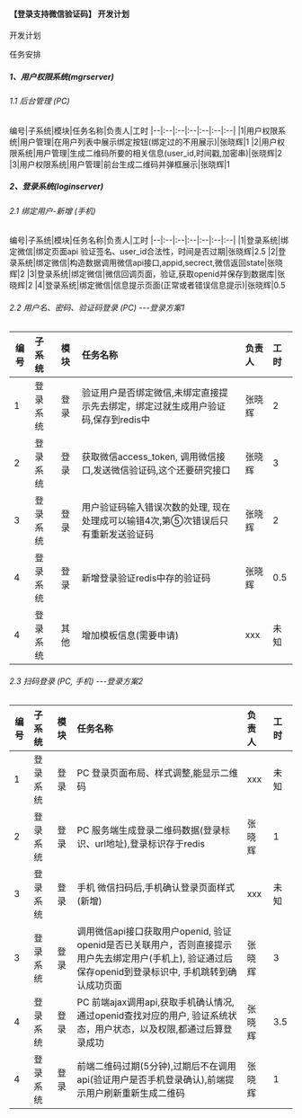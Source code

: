#### 【登录支持微信验证码】 开发计划
开发计划


任务安排

##### 1、用户权限系统(mgrserver)

###### 1.1 后台管理 (PC)
编号|子系统|模块|任务名称|负责人|工时
|--|:--|:--|:--|:--|:--|:--|
|1|用户权限系统|用户管理|在用户列表中展示绑定按钮(绑定过的不用展示)|张晓辉|1
|2|用户权限系统|用户管理|生成二维码所要的相关信息(user_id,时间戳,加密串)|张晓辉|2
|3|用户权限系统|用户管理|前台生成二维码并弹框展示|张晓辉|1


##### 2、登录系统(loginserver)

###### 2.1 绑定用户-新增 (手机)
编号|子系统|模块|任务名称|负责人|工时
|--|:--|:--|:--|:--|:--|:--|
|1|登录系统|绑定微信|绑定页面api 验证签名、user_id合法性，时间是否过期|张晓辉|2.5
|2|登录系统|绑定微信|构造数据调用微信api接口,appid,secrect,微信返回state|张晓辉|2
|3|登录系统|绑定微信|微信回调页面，验证,获取openid并保存到数据库|张晓辉|2
|4|登录系统|绑定微信|信息提示页面(正常或者错误信息提示)|张晓辉|0.5


###### 2.2 用户名、密码、验证码登录 (PC) ---登录方案1
编号|子系统|模块|任务名称|负责人|工时
|--|:--|:--|:--|:--|:--|
|1|登录系统|登录|验证用户是否绑定微信,未绑定直接提示先去绑定，绑定过就生成用户验证码,保存到redis中|张晓辉|2
|2|登录系统|登录|获取微信access_token, 调用微信接口,发送微信验证码,这个还要研究接口 |张晓辉|3
|3|登录系统|登录|用户验证码输入错误次数的处理, 现在处理成可以输错4次,第⑤次错误后只有重新发送验证码|张晓辉|2
|4|登录系统|登录|新增登录验证redis中存的验证码|张晓辉|0.5
|4|登录系统|其他|增加模板信息(需要申请)|xxx|未知

###### 2.3 扫码登录 (PC, 手机) ---登录方案2
编号|子系统|模块|任务名称|负责人|工时
|--|:--|:--|:--|:--|:--|
|1|登录系统|登录|PC 登录页面布局、样式调整,能显示二维码|xxx|未知
|2|登录系统|登录|PC 服务端生成登录二维码数据(登录标识、url地址),登录标识存于redis|张晓辉|1
|3|登录系统|登录|手机 微信扫码后,手机确认登录页面样式(新增)|xxx|未知
|3|登录系统|登录|调用微信api接口获取用户openid, 验证openid是否已关联用户，否则直接提示用户先去绑定用户(手机上), 验证通过后保存openid到登录标识中, 手机跳转到确认成功页面|张晓辉|3
|4|登录系统|登录|PC 前端ajax调用api,获取手机确认情况, 通过openid查找对应的用户, 验证系统状态，用户状态，以及权限,都通过后算登录成功|张晓辉|3.5
|4|登录系统|登录|前端二维码过期(5分钟),过期后不在调用api(验证用户是否手机登录确认),前端提示用户刷新重新生成二维码|张晓辉|1
